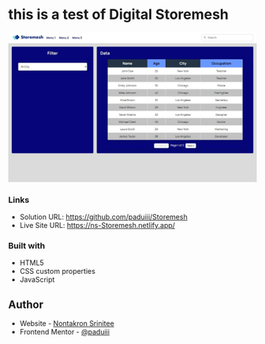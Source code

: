 # this is a test of Digital Storemesh

![Design preview](./images/1440px.jpeg)

### Links

- Solution URL: https://github.com/paduiii/Storemesh
- Live Site URL: https://ns-Storemesh.netlify.app/

### Built with

- HTML5
- CSS custom properties
- JavaScript

## Author

- Website - [Nontakron Srinitee](https://github.com/paduiii)
- Frontend Mentor - [@paduiii](https://www.frontendmentor.io/profile/paduiii)
